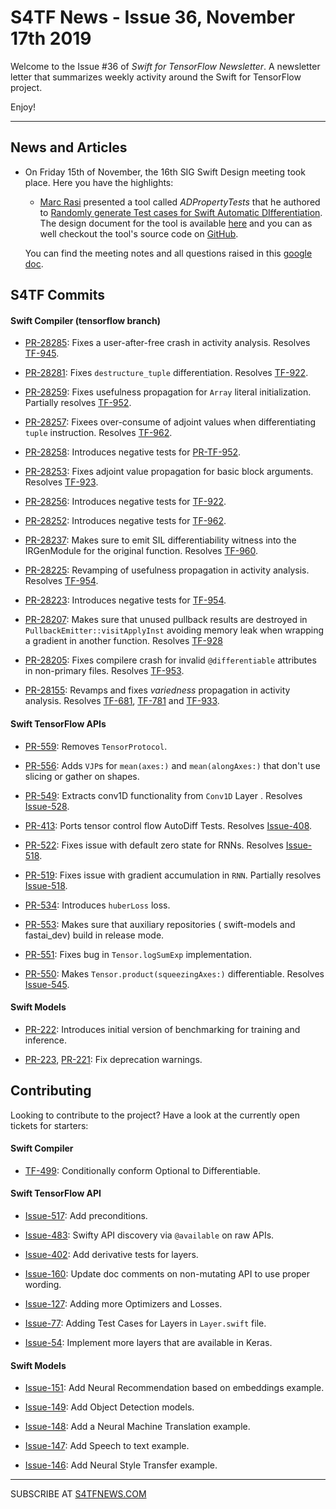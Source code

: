 
S4TF News - Issue 36, November 17th 2019
===================

Welcome to the Issue #36 of *Swift for TensorFlow Newsletter*. A newsletter letter that summarizes weekly activity around the Swift for TensorFlow project.

Enjoy!

---

## News and Articles

* On Friday 15th of November, the 16th SIG Swift Design meeting took place. Here you have the highlights:

    * [Marc Rasi](http://www.marcrasi.com/) presented a tool called *ADPropertyTests* that he authored to 
[Randomly generate Test cases for Swift Automatic DIfferentiation](https://docs.google.com/document/d/1y6OpLSdeDAqsYiOtYaL5NJli3usV-BBaijhu17lDEX0/edit?usp=sharing). The design document for the tool is available [here](https://docs.google.com/document/d/1y6OpLSdeDAqsYiOtYaL5NJli3usV-BBaijhu17lDEX0/edit#heading=h.pd8i88aydrf4) and you can as well checkout the tool's source code on [GitHub](https://github.com/tensorflow/swift/tree/ad-property-testing/ADPropertyTests).

    You can find the meeting notes and all questions raised in this [google doc](https://docs.google.com/document/d/1Fm56p5rV1t2Euh6WLtBFKGqI43ozC3EIjReyLk-LCLU/edit#heading=h.ybjihr2k1s4).


## S4TF Commits

#### Swift Compiler (tensorflow branch)

* [PR-28285](https://github.com/apple/swift/pull/28285): Fixes a user-after-free crash in activity analysis. Resolves [TF-945](https://bugs.swift.org/browse/TF-945). 

* [PR-28281](https://github.com/apple/swift/pull/28281): Fixes `destructure_tuple` differentiation. Resolves [TF-922](https://bugs.swift.org/browse/TF-922). 

* [PR-28259](https://github.com/apple/swift/pull/28259): Fixes usefulness propagation for `Array` literal initialization. Partially resolves [TF-952](https://bugs.swift.org/browse/TF-952).

* [PR-28257](): Fixees over-consume of adjoint values when differentiating `tuple` instruction. Resolves [TF-962](https://bugs.swift.org/browse/TF-962).

* [PR-28258](https://github.com/apple/swift/pull/28258): Introduces negative tests for [PR-TF-952](https://bugs.swift.org/browse/TF-952).

* [PR-28253](https://github.com/apple/swift/pull/28253): Fixes adjoint value propagation for basic block arguments. Resolves [TF-923](https://bugs.swift.org/browse/TF-923).

* [PR-28256](https://github.com/apple/swift/pull/28256): Introduces negative tests for [TF-922](https://bugs.swift.org/browse/TF-922).

* [PR-28252](https://github.com/apple/swift/pull/28252): Introduces negative tests for [TF-962](https://bugs.swift.org/browse/TF-962).

* [PR-28237](https://github.com/apple/swift/pull/28237): Makes sure to emit SIL differentiability witness into the IRGenModule for the original function. Resolves [TF-960](https://bugs.swift.org/browse/TF-960).

* [PR-28225](https://github.com/apple/swift/pull/28225): Revamping of usefulness propagation in activity analysis. Resolves [TF-954](https://bugs.swift.org/browse/TF-954). 

* [PR-28223](https://github.com/apple/swift/pull/28223): Introduces negative tests for [TF-954](https://bugs.swift.org/browse/TF-954).

* [PR-28207](https://github.com/apple/swift/pull/28207): Makes sure that unused pullback results are destroyed in `PullbackEmitter::visitApplyInst` avoiding memory leak when wrapping a gradient in another function. Resolves [TF-928](https://bugs.swift.org/browse/TF-928)

* [PR-28205](https://github.com/apple/swift/pull/28205): Fixes compilere crash for invalid `@differentiable` attributes in non-primary files. Resolves [TF-953](https://bugs.swift.org/browse/TF-953). 

* [PR-28155](https://github.com/apple/swift/pull/28155): Revamps and fixes *variedness* propagation in activity analysis. Resolves [TF-681](https://bugs.swift.org/projects/TF/issues/TF-681), [TF-781](https://bugs.swift.org/projects/TF/issues/TF-781) and [TF-933](https://bugs.swift.org/projects/TF/issues/TF-933).

#### Swift TensorFlow APIs

* [PR-559](https://github.com/tensorflow/swift-apis/pull/559): Removes `TensorProtocol`.

* [PR-556](https://github.com/tensorflow/swift-apis/pull/556): Adds `VJP`s for `mean(axes:)` and `mean(alongAxes:)` that don't use slicing or gather on shapes.

* [PR-549](https://github.com/tensorflow/swift-apis/pull/549): Extracts conv1D functionality from `Conv1D` Layer . Resolves [Issue-528](https://github.com/tensorflow/swift-apis/issues/528).

* [PR-413](https://github.com/tensorflow/swift-apis/pull/413): Ports tensor control flow AutoDiff Tests. Resolves [Issue-408](https://github.com/tensorflow/swift-apis/issues/408).

* [PR-522](https://github.com/tensorflow/swift-apis/pull/522): Fixes issue with default zero state for RNNs. Resolves [Issue-518](https://github.com/tensorflow/swift-apis/issues/518).

* [PR-519](https://github.com/tensorflow/swift-apis/pull/519): Fixes issue with gradient accumulation in `RNN`. Partially resolves [Issue-518](https://github.com/tensorflow/swift-apis/issues/518).

* [PR-534](https://github.com/tensorflow/swift-apis/pull/534): Introduces `huberLoss` loss.

* [PR-553](https://github.com/tensorflow/swift-apis/pull/553): Makes sure that auxiliary repositories ( swift-models and fastai_dev) build in release mode.

* [PR-551](https://github.com/tensorflow/swift-apis/pull/551): Fixes bug in `Tensor.logSumExp` implementation.

* [PR-550](https://github.com/tensorflow/swift-apis/pull/550): Makes `Tensor.product(squeezingAxes:)` differentiable. Resolves [Issue-545](https://github.com/tensorflow/swift-apis/issues/545).

#### Swift Models

* [PR-222](https://github.com/tensorflow/swift-models/pull/222): Introduces initial version of  benchmarking for training and inference.

* [PR-223](https://github.com/tensorflow/swift-models/pull/223), [PR-221](https://github.com/tensorflow/swift-models/pull/221): Fix deprecation warnings.


## Contributing

Looking to contribute to the project? Have a look at the currently open tickets for starters:

#### Swift Compiler

* [TF-499](https://bugs.swift.org/browse/TF-499): Conditionally conform Optional to Differentiable.

#### Swift TensorFlow API

* [Issue-517](https://github.com/tensorflow/swift-apis/issues/517): Add preconditions. 

* [Issue-483](https://github.com/tensorflow/swift-apis/issues/483): Swifty API discovery via `@available` on raw APIs.

* [Issue-402](https://github.com/tensorflow/swift-apis/issues/402): Add derivative tests for layers.

* [Issue-160](https://github.com/tensorflow/swift-apis/issues/160): Update doc comments on non-mutating API to use proper wording.

* [Issue-127](https://github.com/tensorflow/swift-apis/issues/127): Adding more Optimizers and Losses.

* [Issue-77](https://github.com/tensorflow/swift-apis/issues/77):  Adding Test Cases for Layers in `Layer.swift` file.

* [Issue-54](https://github.com/tensorflow/swift-apis/issues/54): Implement more layers that are available in Keras.

#### Swift Models

* [Issue-151](https://github.com/tensorflow/swift-models/issues/151): Add Neural Recommendation based on embeddings example.

* [Issue-149](https://github.com/tensorflow/swift-models/issues/149): Add Object Detection models. 

* [Issue-148](https://github.com/tensorflow/swift-models/issues/148): Add a Neural Machine Translation example. 

* [Issue-147](https://github.com/tensorflow/swift-models/issues/147): Add Speech to text example.

* [Issue-146](https://github.com/tensorflow/swift-models/issues/146): Add Neural Style Transfer example.

---

SUBSCRIBE AT [S4TFNEWS.COM](https://www.s4tfnews.com/)
